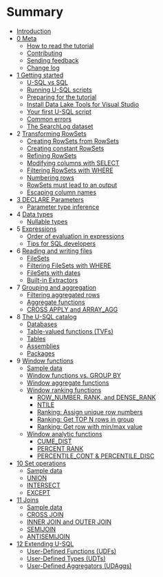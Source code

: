# Summary

* [Introduction](README.md)
* [0 Meta](meta/intro.md)
  * [How to read the tutorial](meta/how-to-read.md)
  * [Contributing](meta/contributing.md)
  * [Sending feedback](meta/feedback.md)
  * [Change log](meta/change-log.md)
* [1 Getting started](getting-started/intro.md)
  * [U-SQL vs SQL](getting-started/usql-vs-sql.md)
  * [Running U-SQL scripts](getting-started/running-usql-scripts.md)
  * [Preparing for the tutorial](getting-started/preparing-for-the-tutorial.md)
  * [Install Data Lake Tools for Visual Studio](getting-started/install-adltoolsforvs.md)
  * [Your first U-SQL script](getting-started/your-first-usql-script.md)
  * [Common errors](getting-started/common-errors.md)
  * [The SearchLog dataset](getting-started/searchlog-sample-data.md)
* 2 [Transforming RowSets](transforming-rowsets/intro.md)
  * [Creating RowSets from RowSets](transforming-rowsets/creating-rowsets-from-rowsets.md)
  * [Creating constant RowSets](transforming-rowsets/creating-constant-rowsets.md)
  * [Refining RowSets](transforming-rowsets/refining-rowsets.md)
  * [Modifying columns with SELECT](transforming-rowsets/modifying-columns-with-select.md)
  * [Filtering RowSets with WHERE](transforming-rowsets/filtering-rowsets-with-where.md)
  * [Numbering rows](transforming-rowsets/numbering-rows.md)
  * [RowSets must lead to an output](transforming-rowsets/rowsets-must-lead-to-an-output.md)
  * [Escaping column names](transforming-rowsets/escaping-column-names.md)
* [3 DECLARE Parameters](declare-parameters/intro.md)
  * [Parameter type inference](declare-parameters/parameter-type-inference.md)
* 4 [Data types](data-types/intro.md)
  * [Nullable types](data-types/nullable-types.md)
* 5 [Expressions](expressions/intro.md)
  * [Order of evaluation in expressions](expressions/order-of-evaluation-in-expressions.md)
  * [Tips for SQL developers](expressions/tips-for-sql-developers.md)
* 6 [Reading and writing files](reading-and-writing-files/intro.md)
  * [FileSets](reading-and-writing-files/filesets.md)
  * [Filtering FileSets with WHERE](reading-and-writing-files/filtering-filesets-with-where.md)
  * [FileSets with dates](reading-and-writing-files/filesets-with-dates.md)
  * [Built-in Extractors](reading-and-writing-files/built-in-extractors.md)
* 7 [Grouping and aggregation](grouping-and-aggregation/intro.md)
  * [Filtering aggregated rows](grouping-and-aggregation/filtering-aggregated-rows.md)
  * [Aggregate functions](grouping-and-aggregation/aggregate-functions.md)
  * [CROSS APPLY and ARRAY\_AGG](grouping-and-aggregation/cross-apply-and-array_agg.md)
* 8 [The U-SQL catalog](usql-catalog/intro.md)
  * [Databases](usql-catalog/usql-databases.md)
  * [Table-valued functions \(TVFs\)](usql-catalog/usql-table-valued-functions.md)
  * [Tables](usql-catalog/usql-tables.md)
  * [Assemblies](usql-catalog/assemblies.md)
  * [Packages](usql-catalog/packages.md)
* 9 [Window functions](window-functions/intro.md)
  * [Sample data](window-functions/sample-data.md)
  * [Window functions vs. GROUP BY](window-functions/window-functions-vs-group-by.md)
  * [Window aggregate functions](window-functions/window-aggregate-functions.md)
  * [Window ranking functions](window-functions/window-ranking-functions.md)
    * [ROW\_NUMBER, RANK, and DENSE\_RANK](window-functions/row-number-rank-dense-rank.md)
    * [NTILE](window-functions/ntile.md)
    * [Ranking: Assign unique row numbers](window-functions/ranking-assign-new-unique-row-numbers.md)
    * [Ranking: Get TOP N rows in group](window-functions/ranking-get-top-n-rows-in-group.md)
    * [Ranking: Get row with min/max value](window-functions/ranking-get-row-with-min-max-value.md)
  * [Window analytic functions](window-functions/window-analytic-functions.md)
    * [CUME\_DIST](window-functions/cume-dist.md)
    * [PERCENT RANK](window-functions/percent-rank.md)
    * [PERCENTILE\_CONT & PERCENTILE\_DISC](window-functions/percentile-cont-and-percentile-disc.md)
* [10 Set operations](intro.md)
  * [Sample data](set-operations/sample-data.md)
  * [UNION](set-operations/union.md)
  * [INTERSECT](set-operations/intersect.md)
  * [EXCEPT](set-operations/except.md)
* [11 Joins](joins/intro.md)
  * [Sample data](joins/sample-data.md)
  * [CROSS JOIN](joins/cross-join.md)
  * [INNER JOIN and OUTER JOIN](joins/inner-join-and-outer-join.md.md)
  * [SEMIJOIN](joins/semijoin.md)
  * [ANTISEMIJOIN](joins/antisemijoin.md)
* [12 Extending U-SQL](extending-usql/intro.md)
  * [User-Defined Functions \(UDFs\)](extending-usql/user-defined-functions.md)
  * [User-Defined Types \(UDTs\)](extending-usql/user-defined-types.md)
  * [User-Defined Aggregators \(UDAggs\)](extending-usql/user-defined-aggregators.md)

